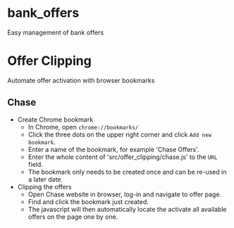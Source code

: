 # bank_offers
Easy management of bank offers

# Offer Clipping
Automate offer activation with browser bookmarks

## Chase
- Create Chrome bookmark
  - In Chrome, open `chrome://bookmarks/`
  - Click the three dots on the upper right corner and click `Add new bookmark`.
  - Enter a name of the bookmark, for example 'Chase Offers'.
  - Enter the whole content of 'src/offer_clipping/chase.js' to the `URL` field.
  - The bookmark only needs to be created once and can be re-used in a later date.
- Clipping the offers
  - Open Chase website in browser, log-in and navigate to offer page.
  - Find and click the bookmark just created.
  - The javascript will then automatically locate the activate all available offers on the page one by one.

